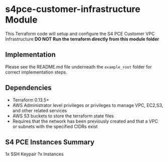 # s4pce-customer-infrastructure Module

This Terraform code will setup and configure the S4 PCE Customer VPC Infrastructure
**DO NOT Run the terraform directly from this module folder**

## Implementation

Please see the README.md file underneath the `example_root` folder for correct implementation steps.

## Dependencies

* Terraform 0.13.5+
* AWS Administrator level privileges or privileges to manage VPC, EC2,S3, and other related services
* AWS S3 buckets to store the terraform state files
* Requires that the network has been previously created and that a VPC or subnets with the specified CIDRs exist

## S4 PCE Instances Summary

1x SSH Keypair
?x Instances
